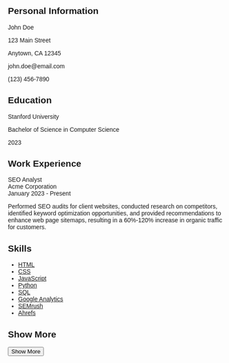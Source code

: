 
<!DOCTYPE html>
<html>
<head>
<title>SEO Analyst Resume</title>
<meta name="viewport" content="width=device-width, initial-scale=1">
<style>
body {
  font-family: sans-serif;
}

.resume {
  width: 100%;
  max-width: 500px;
  margin: 0 auto;
}

.section {
  margin-top: 20px;
}

.section h2 {
  font-size: 18px;
  margin-bottom: 10px;
}

.section p {
  font-size: 16px;
}

.skills ul {
  list-style-type: none;
  margin: 0;
  padding: 0;
}

.skills li {
  margin-bottom: 10px;
}

.skills li a {
  color: #333;
}

.dynamic-content {
  display: none;
}

.btn-show {
  background-color: #333;
  color: white;
  padding: 10px 20px;
  border-radius: 5px;
  cursor: pointer;
}
</style>
</head>
<body>
<div class="resume">
  <section>
    <h2>Personal Information</h2>
    <p>John Doe</p>
    <p>123 Main Street</p>
    <p>Anytown, CA 12345</p>
    <p>john.doe@email.com</p>
    <p>(123) 456-7890</p>
  </section>
  <section>
    <h2>Education</h2>
    <p>Stanford University</p>
    <p>Bachelor of Science in Computer Science</p>
    <p>2023</p>
  </section>
  <section>
    <h2>Work Experience</h2>
    <p>
      SEO Analyst
      <br>
      Acme Corporation
      <br>
      January 2023 - Present
    </p>
    <p>
      Performed SEO audits for client websites, conducted research on competitors, identified keyword optimization opportunities, and provided recommendations to enhance web page sitemaps, resulting in a 60%-120% increase in organic traffic for customers.
    </p>
  </section>
  <section>
    <h2>Skills</h2>
    <ul class="skills">
      <li><a href="#">HTML</a></li>
      <li><a href="#">CSS</a></li>
      <li><a href="#">JavaScript</a></li>
      <li><a href="#">Python</a></li>
      <li><a href="#">SQL</a></li>
      <li><a href="#">Google Analytics</a></li>
      <li><a href="#">SEMrush</a></li>
      <li><a href="#">Ahrefs</a></li>
    </ul>
  </section>
  <section>
    <h2>Show More</h2>
    <button class="btn-show">Show More</button>
  </section>
</div>

<script>
var skills = document.querySelector(".skills");
var showMoreButton = document.querySelector(".btn-show");

showMoreButton.addEventListener("click", function() {
  skills.classList.toggle("show");
});
</script>
</body>
</html>
